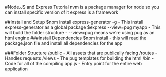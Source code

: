 #Node.JS and Express Tutorial
nvm is a package manager for node so you can install specific version of it
express is a framework

##Install and Setup
    $npm install express-generator -g
    - This install express-generator as a global package
    $express --view=pug myapp
    - This will build the folder structure
    - --view=pug means we're using pug as an html engine
###Install Dependencies
    $npm install
    - this will read the package.json file and install all dependencies for the app

###Folder Structure
    /public
    - All assets that are publically facing
    /routes
    - Handles requests
    /views
    - The pug templates for building the html
    /bin
    - Code for all of the compiling
    app.js
    - Entry point for the entire web application


